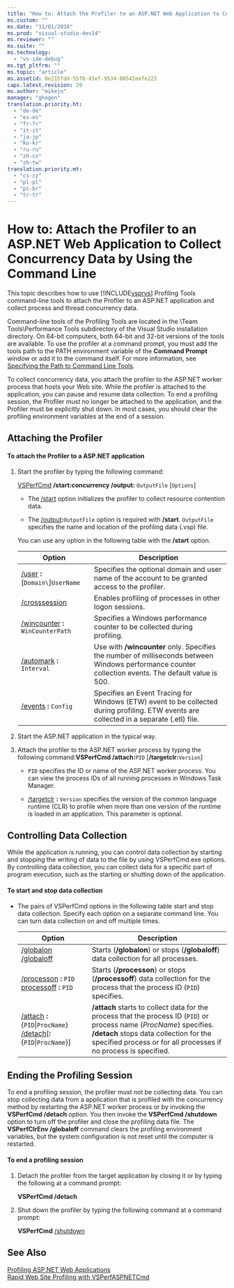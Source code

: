 ```yaml
---
title: "How to: Attach the Profiler to an ASP.NET Web Application to Collect Concurrency Data by Using the Command Line | Microsoft Docs"
ms.custom: ""
ms.date: "11/01/2016"
ms.prod: "visual-studio-dev14"
ms.reviewer: ""
ms.suite: ""
ms.technology: 
  - "vs-ide-debug"
ms.tgt_pltfrm: ""
ms.topic: "article"
ms.assetid: 0e215fdd-55f8-43ef-9534-06542eefe223
caps.latest.revision: 29
ms.author: "mikejo"
manager: "ghogen"
translation.priority.ht: 
  - "de-de"
  - "es-es"
  - "fr-fr"
  - "it-it"
  - "ja-jp"
  - "ko-kr"
  - "ru-ru"
  - "zh-cn"
  - "zh-tw"
translation.priority.mt: 
  - "cs-cz"
  - "pl-pl"
  - "pt-br"
  - "tr-tr"
---
```

# How to: Attach the Profiler to an ASP.NET Web Application to Collect Concurrency Data by Using the Command Line
This topic describes how to use [!INCLUDE[vsprvs](../code-quality/includes/vsprvs_md.md)] Profiling Tools command-line tools to attach the Profiler to an ASP.NET application and collect process and thread concurrency data.  
  
 Command-line tools of the Profiling Tools are located in the \Team Tools\Performance Tools subdirectory of the Visual Studio installation directory. On 64-bit computers, both 64-bit and 32-bit versions of the tools are available. To use the profiler at a command prompt, you must add the tools path to the PATH environment variable of the **Command Prompt** window or add it to the command itself. For more information, see [Specifying the Path to Command Line Tools](../profiling/specifying-the-path-to-profiling-tools-command-line-tools.md).  
  
 To collect concurrency data, you attach the profiler to the ASP.NET worker process that hosts your Web site. While the profiler is attached to the application, you can pause and resume data collection. To end a profiling session, the Profiler must no longer be attached to the application, and the Profiler must be explicitly shut down. In most cases, you should clear the profiling environment variables at the end of a session.  
  
## Attaching the Profiler  
  
#### To attach the Profiler to a ASP.NET application  
  
1.  Start the profiler by typing the following command:  
  
     [VSPerfCmd](../profiling/vsperfcmd.md) **/start:concurrency /output:** `OutputFile` [`Options`]  
  
    -   The [/start](../profiling/start.md) option initializes the profiler to collect resource contention data.  
  
    -   The [/output](../profiling/output.md)**:**`OutputFile` option is required with **/start**. `OutputFile` specifies the name and location of the profiling data (.vsp) file.  
  
     You can use any option in the following table with the **/start** option.  
  
    |Option|Description|  
    |------------|-----------------|  
    |[/user](../profiling/user-vsperfcmd.md) **:**[`Domain\`]`UserName`|Specifies the optional domain and user name of the account to be granted access to the profiler.|  
    |[/crosssession](../profiling/crosssession.md)|Enables profiling of processes in other logon sessions.|  
    |[/wincounter](../profiling/wincounter.md) **:** `WinCounterPath`|Specifies a Windows performance counter to be collected during profiling.|  
    |[/automark](../profiling/automark.md) **:** `Interval`|Use with **/wincounter** only. Specifies the number of milliseconds between Windows performance counter collection events. The default value is 500.|  
    |[/events](../profiling/events-vsperfcmd.md) **:** `Config`|Specifies an Event Tracing for Windows (ETW) event to be collected during profiling. ETW events are collected in a separate (.etl) file.|  
  
2.  Start the ASP.NET application in the typical way.  
  
3.  Attach the profiler to the ASP.NET worker process by typing the following command:**VSPerfCmd /attach:**`PID` [**/targetclr:**`Version`]  
  
    -   `PID` specifies the ID or name of the ASP.NET worker process. You can view the process IDs of all running processes in Windows Task Manager.  
  
    -   [/targetclr](../profiling/targetclr.md) **:** `Version` specifies the version of the common language runtime (CLR) to profile when more than one version of the runtime is loaded in an application. This parameter is optional.  
  
## Controlling Data Collection  
 While the application is running, you can control data collection by starting and stopping the writing of data to the file by using VSPerfCmd.exe options. By controlling data collection, you can collect data for a specific part of program execution, such as the starting or shutting down of the application.  
  
#### To start and stop data collection  
  
-   The pairs of VSPerfCmd options in the following table start and stop data collection. Specify each option on a separate command line. You can turn data collection on and off multiple times.  
  
    |Option|Description|  
    |------------|-----------------|  
    |[/globalon /globaloff](../profiling/globalon-and-globaloff.md)|Starts (**/globalon**) or stops (**/globaloff**) data collection for all processes.|  
    |[/processon](../profiling/processon-and-processoff.md) **:** `PID`  [processoff](../profiling/processon-and-processoff.md) **:** `PID`|Starts (**/processon**) or stops (**/processoff**) data collection for the process that the process ID (`PID`) specifies.|  
    |[/attach](../profiling/attach.md) **:**{`PID`&#124;`ProcName`} [/detach](../profiling/detach.md)[**:**{`PID`&#124;`ProcName`}]|**/attach** starts to collect data for the process that the process ID (`PID`) or process name (*ProcName*) specifies. **/detach** stops data collection for the specified process or for all processes if no process is specified.|  
  
## Ending the Profiling Session  
 To end a profiling session, the profiler must not be collecting data. You can stop collecting data from a application that is profiled with the concurrency method by restarting the ASP.NET worker process or by invoking the **VSPerfCmd /detach** option. You then invoke the **VSPerfCmd /shutdown** option to turn off the profiler and close the profiling data file. The **VSPerfClrEnv /globaloff** command clears the profiling environment variables, but the system configuration is not reset until the computer is restarted.  
  
#### To end a profiling session  
  
1.  Detach the profiler from the target application by closing it or by typing the following at a command prompt:  
  
     **VSPerfCmd /detach**  
  
2.  Shut down the profiler by typing the following command at a command prompt:  
  
     **VSPerfCmd**  [/shutdown](../profiling/shutdown.md)  
  
## See Also  
 [Profiling ASP.NET Web Applications](../profiling/command-line-profiling-of-aspnet-web-applications.md)   
 [Rapid Web Site Profiling with VSPerfASPNETCmd](../profiling/rapid-web-site-profiling-with-vsperfaspnetcmd.md)